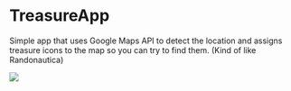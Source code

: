 # TreasureApp
Simple app that uses Google Maps API to detect the location and assigns treasure icons to the map so you can try to find them. (Kind of like Randonautica)

![](MapsAppTest.gif)
